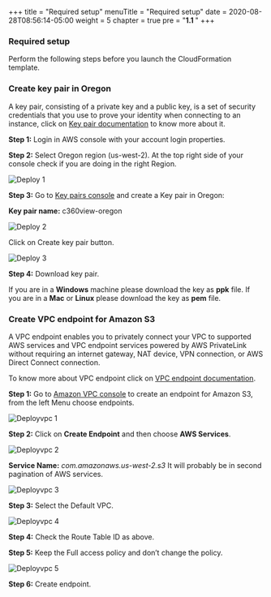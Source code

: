 +++
title = "Required setup"
menuTitle = "Required setup"
date = 2020-08-28T08:56:14-05:00
weight = 5
chapter = true
pre = "<b>1.1 </b>"
+++

### Required setup

Perform the following steps before you launch the CloudFormation template.


### Create key pair in Oregon

A key pair, consisting of a private key and a public key, is a set of security credentials that you use to prove your identity when connecting to an instance, click on [Key pair documentation](https://docs.aws.amazon.com/AWSEC2/latest/UserGuide/ec2-key-pairs.html) to know more about it.


**Step 1:** Login in AWS console with your account login properties.

**Step 2:** Select Oregon region (us-west-2). At the top right side of your console check if you are doing in the right Region.

![Deploy 1](/images/soldeployment/pic-d-1.png)


**Step 3:** Go to [Key pairs console](https://us-west-2.console.aws.amazon.com/ec2/v2/home?region=us-west-2#KeyPairs:) and create a Key pair in Oregon:

**Key pair name:** c360view-oregon

![Deploy 2](/images/soldeployment/pic-d-2.png)

Click on Create key pair button.

![Deploy 3](/images/soldeployment/pic-d-3.png)

**Step 4:** Download key pair.

If you are in a **Windows** machine please download the key as **ppk** file.
If you are in a **Mac** or **Linux** please download the key as **pem** file.

### Create VPC endpoint for Amazon S3

A VPC endpoint enables you to privately connect your VPC to supported AWS services and VPC endpoint services powered by AWS PrivateLink without requiring an internet gateway, NAT device, VPN connection, or AWS Direct Connect connection.

To know more about VPC endpoint click on [VPC endpoint documentation](https://docs.aws.amazon.com/vpc/latest/userguide/vpc-endpoints.html).


**Step 1:** Go to [Amazon VPC console](https://us-west-2.console.aws.amazon.com/vpc/home?region=us-west-2#) to create an endpoint for Amazon S3, from the left Menu choose endpoints.

![Deployvpc 1](/images/soldeployment/pic-d-vpc-1.png)

**Step 2:** Click on **Create Endpoint** and then choose **AWS Services**.

![Deployvpc 2](/images/soldeployment/pic-d-vpc-2.png)

**Service Name:** *com.amazonaws.us-west-2.s3*
It will probably be in second pagination of AWS services.

![Deployvpc 3](/images/soldeployment/pic-d-vpc-3.png)


**Step 3:** Select the Default VPC.

![Deployvpc 4](/images/soldeployment/pic-d-vpc-4.png)


**Step 4:** Check the Route Table ID as above.

**Step 5:** Keep the Full access policy and don’t change the policy.

![Deployvpc 5](/images/soldeployment/pic-d-vpc-5.png)

**Step 6:** Create endpoint.
